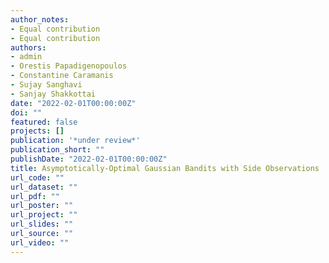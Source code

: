 ```yaml
---
author_notes:
- Equal contribution
- Equal contribution
authors:
- admin
- Orestis Papadigenopoulos
- Constantine Caramanis
- Sujay Sanghavi
- Sanjay Shakkottai
date: "2022-02-01T00:00:00Z"
doi: ""
featured: false
projects: []
publication: '*under review*'
publication_short: ""
publishDate: "2022-02-01T00:00:00Z"
title: Asymptotically-Optimal Gaussian Bandits with Side Observations
url_code: ""
url_dataset: ""
url_pdf: ""
url_poster: ""
url_project: ""
url_slides: ""
url_source: ""
url_video: ""
---
```


<!--- {{% callout note %}}
Click the *Cite* button above to demo the feature to enable visitors to import publication metadata into their reference management software.
{{% /callout %}}

{{% callout note %}}
Create your slides in Markdown - click the *Slides* button to check out the example.
{{% /callout %}} -->
